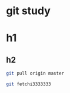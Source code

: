 # git study


<h1>h1</h1>
<h2>h2</h2>

```sh
git pull origin master
```

```sh
git fetchi3333333
```
